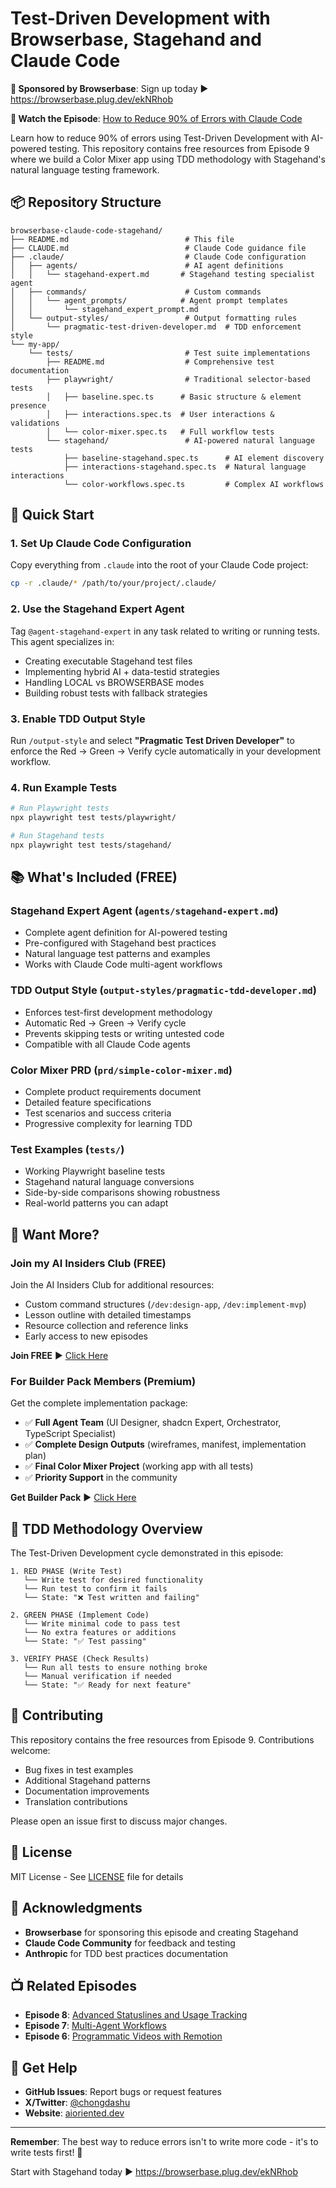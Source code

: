 # Test-Driven Development with Browserbase, Stagehand and Claude Code

**🤖 Sponsored by Browserbase**: Sign up today ► https://browserbase.plug.dev/ekNRhob

**🎥 Watch the Episode**: [How to Reduce 90% of Errors with Claude Code](https://www.youtube.com/watch?v=5jPQNDu_iJA)

Learn how to reduce 90% of errors using Test-Driven Development with AI-powered testing. This repository contains free resources from Episode 9 where we build a Color Mixer app using TDD methodology with Stagehand's natural language testing framework.

## 📦 Repository Structure

```
browserbase-claude-code-stagehand/
├── README.md                          # This file
├── CLAUDE.md                          # Claude Code guidance file
├── .claude/                           # Claude Code configuration
│   ├── agents/                        # AI agent definitions
│   │   └── stagehand-expert.md       # Stagehand testing specialist agent
│   ├── commands/                      # Custom commands
│   │   └── agent_prompts/            # Agent prompt templates
│   │       └── stagehand_expert_prompt.md
│   └── output-styles/                 # Output formatting rules
│       └── pragmatic-test-driven-developer.md  # TDD enforcement style
└── my-app/
    └── tests/                         # Test suite implementations
        ├── README.md                  # Comprehensive test documentation
        ├── playwright/                # Traditional selector-based tests
        │   ├── baseline.spec.ts      # Basic structure & element presence
        │   ├── interactions.spec.ts  # User interactions & validations
        │   └── color-mixer.spec.ts   # Full workflow tests
        └── stagehand/                 # AI-powered natural language tests
            ├── baseline-stagehand.spec.ts      # AI element discovery
            ├── interactions-stagehand.spec.ts  # Natural language interactions
            └── color-workflows.spec.ts         # Complex AI workflows
```

## 🚀 Quick Start

### 1. Set Up Claude Code Configuration

Copy everything from `.claude` into the root of your Claude Code project:

```bash
cp -r .claude/* /path/to/your/project/.claude/
```

### 2. Use the Stagehand Expert Agent

Tag `@agent-stagehand-expert` in any task related to writing or running tests. This agent specializes in:

- Creating executable Stagehand test files
- Implementing hybrid AI + data-testid strategies
- Handling LOCAL vs BROWSERBASE modes
- Building robust tests with fallback strategies

### 3. Enable TDD Output Style

Run `/output-style` and select **"Pragmatic Test Driven Developer"** to enforce the Red → Green → Verify cycle automatically in your development workflow.

### 4. Run Example Tests

```bash
# Run Playwright tests
npx playwright test tests/playwright/

# Run Stagehand tests
npx playwright test tests/stagehand/
```

## 📚 What's Included (FREE)

### **Stagehand Expert Agent** (`agents/stagehand-expert.md`)

- Complete agent definition for AI-powered testing
- Pre-configured with Stagehand best practices
- Natural language test patterns and examples
- Works with Claude Code multi-agent workflows

### **TDD Output Style** (`output-styles/pragmatic-tdd-developer.md`)

- Enforces test-first development methodology
- Automatic Red → Green → Verify cycle
- Prevents skipping tests or writing untested code
- Compatible with all Claude Code agents

### **Color Mixer PRD** (`prd/simple-color-mixer.md`)

- Complete product requirements document
- Detailed feature specifications
- Test scenarios and success criteria
- Progressive complexity for learning TDD

### **Test Examples** (`tests/`)

- Working Playwright baseline tests
- Stagehand natural language conversions
- Side-by-side comparisons showing robustness
- Real-world patterns you can adapt

## 🎯 Want More?

### **Join my AI Insiders Club (FREE)**

Join the AI Insiders Club for additional resources:

- Custom command structures (`/dev:design-app`, `/dev:implement-mvp`)
- Lesson outline with detailed timestamps
- Resource collection and reference links
- Early access to new episodes

**Join FREE** ► [Click Here](https://insiders.aioriented.dev)

### **For Builder Pack Members (Premium)**

Get the complete implementation package:

- ✅ **Full Agent Team** (UI Designer, shadcn Expert, Orchestrator, TypeScript Specialist)
- ✅ **Complete Design Outputs** (wireframes, manifest, implementation plan)
- ✅ **Final Color Mixer Project** (working app with all tests)
- ✅ **Priority Support** in the community

**Get Builder Pack** ► [Click Here](https://rebrand.ly/5ecb8c)

## 🔧 TDD Methodology Overview

The Test-Driven Development cycle demonstrated in this episode:

```
1. RED PHASE (Write Test)
   └── Write test for desired functionality
   └── Run test to confirm it fails
   └── State: "❌ Test written and failing"

2. GREEN PHASE (Implement Code)
   └── Write minimal code to pass test
   └── No extra features or additions
   └── State: "✅ Test passing"

3. VERIFY PHASE (Check Results)
   └── Run all tests to ensure nothing broke
   └── Manual verification if needed
   └── State: "✅ Ready for next feature"
```

## 🤝 Contributing

This repository contains the free resources from Episode 9. Contributions welcome:

- Bug fixes in test examples
- Additional Stagehand patterns
- Documentation improvements
- Translation contributions

Please open an issue first to discuss major changes.

## 📄 License

MIT License - See [LICENSE](LICENSE) file for details

## 🙏 Acknowledgments

- **Browserbase** for sponsoring this episode and creating Stagehand
- **Claude Code Community** for feedback and testing
- **Anthropic** for TDD best practices documentation

## 📺 Related Episodes

- **Episode 8**: [Advanced Statuslines and Usage Tracking](https://youtube.com/watch?v=oWsjmNSxoLQ)
- **Episode 7**: [Multi-Agent Workflows](https://youtube.com/watch?v=fb19HiCb8xk)
- **Episode 6**: [Programmatic Videos with Remotion](https://youtube.com/watch?v=aOQ04PPfu4A)

## 💬 Get Help

- **GitHub Issues**: Report bugs or request features
- **X/Twitter**: [@chongdashu](https://x.com/chongdashu)
- **Website**: [aioriented.dev](https://aioriented.dev)

---

**Remember**: The best way to reduce errors isn't to write more code - it's to write tests first! 🧪

Start with Stagehand today ► https://browserbase.plug.dev/ekNRhob
